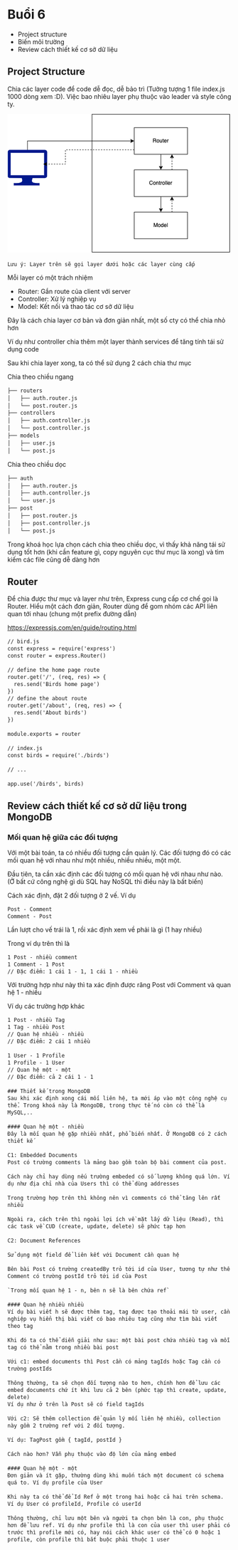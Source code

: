 # Buổi 6
- Project structure
- Biến môi trường
- Review cách thiết kế cơ sở dữ liệu

## Project Structure
Chia các layer code để code dễ đọc, dễ bảo trì (Tưởng tượng 1 file index.js 1000 dòng xem :D). Việc bao nhiêu layer phụ thuộc vào leader và style công ty.

![layer](static/layer.png)

`Lưu ý: Layer trên sẽ gọi layer dưới hoặc các layer cùng cấp`

Mỗi layer có một trách nhiệm

- Router: Gắn route của client với server
- Controller: Xử lý nghiệp vụ
- Model: Kết nối và thao tác cơ sở dữ liệu

Đây là cách chia layer cơ bản và đơn giản nhất, một số cty có thể chia nhỏ hơn 

Ví dụ như controller chia thêm một layer thành services để tăng tính tái sử dụng code

Sau khi chia layer xong, ta có thể sử dụng 2 cách chia thư mục

Chia theo chiều ngang
```bash
├── routers
│   ├── auth.router.js
│   └── post.router.js
├── controllers
│   ├── auth.controller.js
│   └── post.controller.js
├── models
│   ├── user.js
│   └── post.js
```
Chia theo chiều dọc
```bash
├── auth
│   ├── auth.router.js
│   ├── auth.controller.js
│   └── user.js
├── post
│   ├── post.router.js
│   ├── post.controller.js
│   └── post.js
```

Trong khoá học lựa chọn cách chia theo chiều dọc, vì thấy khả năng tái sử dụng tốt hơn (khi cần feature gì, copy nguyên cục thư mục là xong) và tìm kiếm các file cũng dễ dàng hơn

## Router
Để chia được thư mục và layer như trên, Express cung cấp cơ chế gọi là Router. Hiểu một cách đơn giản, Router dùng để gom nhóm các API liên quan tới nhau (chung một prefix đường dẫn)

https://expressjs.com/en/guide/routing.html

```
// bird.js
const express = require('express')
const router = express.Router()

// define the home page route
router.get('/', (req, res) => {
  res.send('Birds home page')
})
// define the about route
router.get('/about', (req, res) => {
  res.send('About birds')
})

module.exports = router

// index.js
const birds = require('./birds')

// ...

app.use('/birds', birds)
```

## Review cách thiết kế cơ sở dữ liệu trong MongoDB

### Mối quan hệ giữa các đối tượng
Với một bài toán, ta có nhiều đối tượng cần quản lý. Các đối tượng đó có các mối quan hệ với nhau như một nhiều, nhiều nhiều, một một.

Đầu tiên, ta cần xác định các đối tượng có mối quan hệ với nhau như nào. (Ở bất cứ công nghệ gì dù SQL hay NoSQL thì điều này là bất biến)

Cách xác định, đặt 2 đối tượng ở 2 vế. Ví dụ
```
Post - Comment
Comment - Post
```
Lần lượt cho vế trái là 1, rồi xác định xem về phải là gì (1 hay nhiều)

Trong ví dụ trên thì là 
```
1 Post - nhiều comment
1 Comment - 1 Post
// Đặc điểm: 1 cái 1 - 1, 1 cái 1 - nhiều
```
Với trường hợp như này thì ta xác định được răng Post với Comment và quan hệ 1 - nhiều

Ví dụ các trường hợp khác
```
1 Post - nhiều Tag
1 Tag - nhiều Post
// Quan hệ nhiều - nhiều
// Đặc điểm: 2 cái 1 nhiều 

1 User - 1 Profile
1 Profile - 1 User
// Quan hệ một - một
// Đặc điểm: cả 2 cái 1 - 1

### Thiết kế trong MongoDB
Sau khi xác định xong cái mối liên hệ, ta mới áp vào một công nghệ cụ thể. Trong khoá này là MongoDB, trong thực tế nó còn có thể là MySQL,..

#### Quan hệ một - nhiều
Đây là mối quan hệ gặp nhiều nhất, phổ biến nhất. Ở MongoDB có 2 cách thiết kế

C1: Embedded Documents
Post có trường comments là mảng bao gồm toàn bộ bài comment của post. 

Cách này chỉ hay dùng nếu trường embeded có số lượng không quá lớn. Ví dụ như địa chỉ nhà của Users thì có thể dùng addresses

Trong trường hợp trên thì không nên vì comments có thể tăng lên rất nhiều

Ngoài ra, cách trên thì ngoài lợi ích về mặt lấy dữ liệu (Read), thì các task về CUD (create, update, delete) sẽ phức tạp hơn

C2: Document References

Sử dụng một field để liên kết với Document cần quan hệ

Bên bài Post có trường createdBy trỏ tới id của User, tương tự như thế Comment có trường postId trỏ tới id của Post 

`Trong mối quan hệ 1 - n, bên n sẽ là bên chứa ref`

#### Quan hệ nhiều nhiều
Ví dụ bài viết h sẽ được thêm tag, tag được tạo thoải mái từ user, cần nghiệp vụ hiển thị bài viết có bao nhiêu tag cũng như tìm bài viết theo tag

Khi đó ta có thể diễn giải như sau: một bài post chứa nhiều tag và mỗi tag có thể nằm trong nhiều bài post

Với c1: embed documents thì Post cần có mảng tagIds hoặc Tag cần có trường postIds

Thông thường, ta sẽ chọn đối tượng nào to hơn, chính hơn để lưu các embed documents chứ ít khi lưu cả 2 bên (phức tạp thì create, update, delete)
Ví dụ như ở trên là Post sẽ có field tagIds 

Với c2: Sẽ thêm collection để quản lý mối liên hệ nhiều, collection này gồm 2 trường ref với 2 đối tượng.

Ví dụ: TagPost gồm { tagId, postId }

Cách nào hơn? Vẫn phụ thuộc vào độ lớn của mảng embed

#### Quan hệ một - một
Đơn giản và ít gặp, thường dùng khi muốn tách một document có schema quá to. Ví dụ profile của User

Khi này ta có thể để Id Ref ở một trong hai hoặc cả hai trên schema. Ví dụ User có profileId, Profile có userId

Thông thường, chỉ lưu một bên và người ta chọn bên là con, phụ thuộc hơn để lưu ref. Ví dụ như profile thì là con của user thì user phải có trước thì profile mới có, hay nói cách khác user có thể có 0 hoặc 1 profile, còn profile thì bắt buộc phải thuộc 1 user


